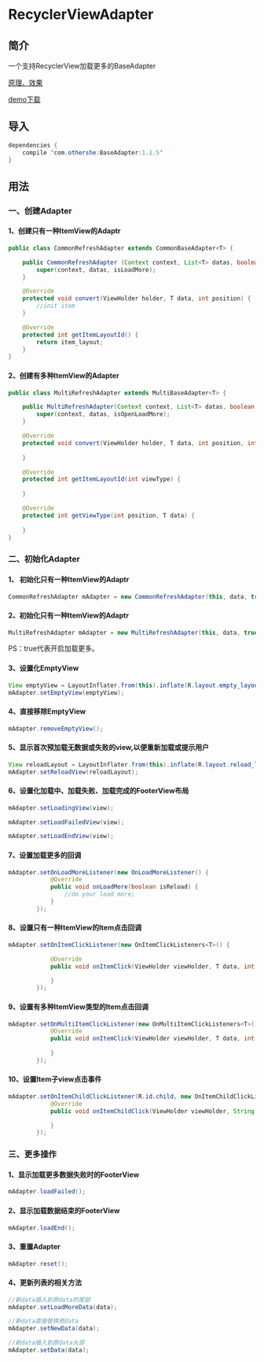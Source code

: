 # RecyclerViewAdapter

## 简介
一个支持RecyclerView加载更多的BaseAdapter

[原理、效果](http://www.jianshu.com/p/66c065874848)

[demo下载](http://fir.im/k7dl)

## 导入
```java
dependencies {
    compile 'com.othershe:BaseAdapter:1.1.5'
}
```

## 用法

### 一、创建Adapter
#### 1、创建只有一种ItemView的Adaptr
```java
public class CommonRefreshAdapter extends CommonBaseAdapter<T> {

    public CommonRefreshAdapter (Context context, List<T> datas, boolean isLoadMore) {
        super(context, datas, isLoadMore);
    }

    @Override
    protected void convert(ViewHolder holder, T data, int position) {
        //init item
    }

    @Override
    protected int getItemLayoutId() {
        return item_layout;
    }
}
```
#### 2、创建有多种ItemView的Adapter
```java
public class MultiRefreshAdapter extends MultiBaseAdapter<T> {

    public MultiRefreshAdapter(Context context, List<T> datas, boolean isOpenLoadMore) {
        super(context, datas, isOpenLoadMore);
    }

    @Override
    protected void convert(ViewHolder holder, T data, int position, int viewType) {
        
    }

    @Override
    protected int getItemLayoutId(int viewType) {
        
    }

    @Override
    protected int getViewType(int position, T data) {
       
    }
}
```

### 二、初始化Adapter
#### 1、 初始化只有一种ItemView的Adaptr
```java
CommonRefreshAdapter mAdapter = new CommonRefreshAdapter(this, data, true);
```
#### 2、初始化只有一种ItemView的Adaptr
```java
MultiRefreshAdapter mAdapter = new MultiRefreshAdapter(this, data, true);
```
PS：true代表开启加载更多。

#### 3、设置化EmptyView
```java
View emptyView = LayoutInflater.from(this).inflate(R.layout.empty_layout, (ViewGroup) mRecyclerView.getParent(), false);
mAdapter.setEmptyView(emptyView);
```
#### 4、直接移除EmptyView
```java
mAdapter.removeEmptyView();
```
#### 5、显示首次预加载无数据或失败的view,以便重新加载或提示用户
```java
View reloadLayout = LayoutInflater.from(this).inflate(R.layout.reload_layout, (ViewGroup) mRecyclerView.getParent(), false);
mAdapter.setReloadView(reloadLayout);
```

#### 6、设置化加载中、加载失败、加载完成的FooterView布局
```java
mAdapter.setLoadingView(view);

mAdapter.setLoadFailedView(view);

mAdapter.setLoadEndView(view);
```

#### 7、设置加载更多的回调
```java
mAdapter.setOnLoadMoreListener(new OnLoadMoreListener() {
            @Override
            public void onLoadMore(boolean isReload) {
                //do your load more;
            }
        });
```

#### 8、设置只有一种ItemView的Item点击回调
```java
mAdapter.setOnItemClickListener(new OnItemClickListeners<T>() {

            @Override
            public void onItemClick(ViewHolder viewHolder, T data, int position) {

            }
        });
```

#### 9、设置有多种ItemView类型的Item点击回调
```java
mAdapter.setOnMultiItemClickListener(new OnMultiItemClickListeners<T>() {
            @Override
            public void onItemClick(ViewHolder viewHolder, T data, int position, int viewType) {
                
            }
        });
```

#### 10、设置Item子view点击事件
```java
mAdapter.setOnItemChildClickListener(R.id.child, new OnItemChildClickListener<String>() {
            @Override
            public void onItemChildClick(ViewHolder viewHolder, String data, int position) {

            }
        });
```

### 三、更多操作

#### 1、显示加载更多数据失败时的FooterView
```java
mAdapter.loadFailed();
```
#### 2、显示加载数据结束的FooterView
```java
mAdapter.loadEnd();
```
#### 3、重置Adapter
```java
mAdapter.reset();
```
#### 4、更新列表的相关方法
```java
//新data插入到原data的尾部
mAdapter.setLoadMoreData(data);

//新data直接替换原data
mAdapter.setNewData(data);

//新data插入到原data头部
mAdapter.setData(data);
```
